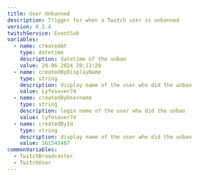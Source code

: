 ```yaml
---
title: User Unbanned
description: Trigger for when a Twitch user is unbanned
version: 0.2.4
twitchService: EventSub
variables:
  - name: createdAt
    type: datetime
    description: datetime of the unban
    value: 28.06.2024 20:13:20
  - name: createdByDisplayName
    type: string
    description: display name of the user who did the unban
    value: Lyfesaver74
  - name: createdByUsername
    type: string
    description: login name of the user who did the unban
    value: lyfesaver74
  - name: createdById
    type: string
    description: display name of the user who did the unban
    value: 161545467
commonVariables:
  - TwitchBroadcaster
  - TwitchUser
---
```

